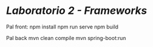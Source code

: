 # *Laboratorio 2 - Frameworks*
Pal front: npm install
npm run serve 
npm build

Pal back 
mvn clean compile
mvn spring-boot:run

